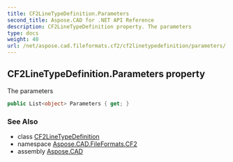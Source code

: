 ```yaml
---
title: CF2LineTypeDefinition.Parameters
second_title: Aspose.CAD for .NET API Reference
description: CF2LineTypeDefinition property. The parameters
type: docs
weight: 40
url: /net/aspose.cad.fileformats.cf2/cf2linetypedefinition/parameters/
---
```

## CF2LineTypeDefinition.Parameters property

The parameters

```csharp
public List<object> Parameters { get; }
```

### See Also

* class [CF2LineTypeDefinition](../)
* namespace [Aspose.CAD.FileFormats.CF2](../../cf2linetypedefinition/)
* assembly [Aspose.CAD](../../../)


